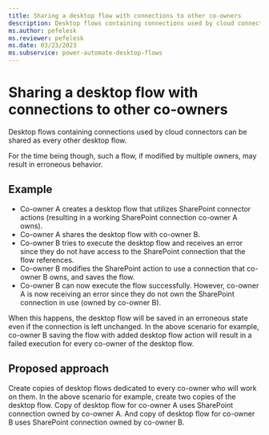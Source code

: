 ```yaml
---
title: Sharing a desktop flow with connections to other co-owners
description: Desktop flows containing connections used by cloud connectors can be shared as every other desktop flow. For the time being though, such a flow, if modified by multiple owners, may result in erroneous behavior.
ms.author: pefelesk
ms.reviewer: pefelesk
ms.date: 03/23/2023
ms.subservice: power-automate-desktop-flows
---
```


# Sharing a desktop flow with connections to other co-owners

Desktop flows containing connections used by cloud connectors can be shared as every other desktop flow.

For the time being though, such a flow, if modified by multiple owners, may result in erroneous behavior.

## Example

- Co-owner A creates a desktop flow that utilizes SharePoint connector actions (resulting in a working SharePoint connection co-owner A owns).
- Co-owner A shares the desktop flow with co-owner B.
- Co-owner B tries to execute the desktop flow and receives an error since they do not have access to the SharePoint connection that the flow references.
- Co-owner B modifies the SharePoint action to use a connection that co-owner B owns, and saves the flow.
- Co-owner B can now execute the flow successfully. However, co-owner A is now receiving an error since they do not own the SharePoint connection in use (owned by co-owner B).

When this happens, the desktop flow will be saved in an erroneous state even if the connection is left unchanged. In the above scenario for example, co-owner B saving the flow with added desktop flow action will result in a failed execution for every co-owner of the desktop flow.

## Proposed approach

Create copies of desktop flows dedicated to every co-owner who will work on them. In the above scenario for example, create two copies of the desktop flow. Copy of desktop flow for co-owner A uses SharePoint connection owned by co-owner A. And copy of desktop flow for co-owner B uses SharePoint connection owned by co-owner B.

